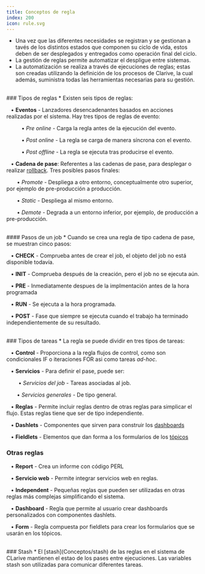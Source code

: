 ```yaml
---
title: Conceptos de regla
index: 200
icon: rule.svg
---
```

* Una vez que las diferentes necesidades se registran y se gestionan a tavés de los distintos estados que componen su ciclo de vida, estos deben de ser desplegados y entregados como operación final del ciclo. 
* La gestión de reglas permite automatizar el despligue entre sistemas.
* La automatización se realiza a través de ejecuciones de reglas; estas son creadas utilizando la definición de los procesos de Clarive, la cual además, suministra todas las herramientas necesarias para su gestión. 


  
<br /> 
### Tipos de reglas
* Existen seis tipos de reglas: <br />

&nbsp; &nbsp;• **Eventos** - Lanzadores desencadenantes basados en acciones realizadas por el sistema. Hay tres tipos de reglas de evento: <br />

&nbsp; &nbsp;&nbsp; &nbsp;&nbsp; &nbsp; • *Pre online* - Carga la regla antes de la ejecución del evento. <br />

&nbsp; &nbsp;&nbsp; &nbsp;&nbsp; &nbsp; • *Post online* - La regla se carga de manera síncrona con el evento. <br />

&nbsp; &nbsp;&nbsp; &nbsp;&nbsp; &nbsp; • *Post offline* - La regla se ejecuta tras producirse el evento. <br />


&nbsp; &nbsp;• **Cadena de pase**: Referentes a las cadenas de pase, para desplegar o realizar [rollback](Conceptos/rollback). Tres posibles pasos finales: <br />
    
&nbsp; &nbsp;&nbsp; &nbsp; • *Promote* - Despliega a otro entorno, conceptualmente otro superior, por ejemplo de pre-producción a producción. <br />
    
&nbsp; &nbsp;&nbsp; &nbsp; • *Static* - Despliega al mismo entorno.
    
&nbsp; &nbsp;&nbsp; &nbsp; • *Demote* - Degrada a un entorno inferior, por ejemplo, de producción a pre-producción.

<br />
#### Pasos de un job
* Cuando se crea una regla de tipo cadena de pase, se muestran cinco pasos: <br />

&nbsp; &nbsp;• **CHECK** - Comprueba antes de crear el job, el objeto del job no está disponible todavía. <br />

&nbsp; &nbsp;• **INIT** - Comprueba después de la creación, pero el job no se ejecuta aún. <br />

&nbsp; &nbsp;• **PRE** - Inmediatamente despues de la implmentación antes de la hora programada <br />

&nbsp; &nbsp;• **RUN** - Se ejecuta a la hora programada. <br />

&nbsp; &nbsp;• **POST** - Fase que siempre se ejecuta cuando el trabajo ha terminado independientemente de su resultado.

<br />
### Tipos de tareas
* La regla se puede dividir en tres tipos de tareas: <br />


&nbsp; &nbsp;• **Control** - Proporciona a la regla flujos de control, como son condicionales IF o iteraciones FOR asi como tareas *ad-hoc*. <br />

&nbsp; &nbsp;• **Servicios** - Para definir el pase, puede ser: <br />
      
&nbsp; &nbsp;&nbsp;&nbsp; &nbsp; • *Servicios del job* - Tareas asociadas al job. <br />
      
&nbsp; &nbsp;&nbsp;&nbsp;&nbsp; • *Servicios generales* - De tipo general. <br />

&nbsp; &nbsp;• **Reglas** - Permite incluir reglas dentro de otras reglas para simplicar el flujo. Estas reglas tiene que ser de tipo independiente.

&nbsp; &nbsp;• **Dashlets** - Componentes que sirven para construir los [dashboards](Conceptos/dashboards) 

&nbsp; &nbsp;• **Fieldlets** - Elementos que dan forma a los formularios de los [tópicos](Conceptos/topic) 


### Otras reglas


&nbsp; &nbsp;• **Report** - Crea un informe con código PERL<br />

&nbsp; &nbsp;• **Servicio web** - Permite integrar servicios web en reglas. <br />

&nbsp; &nbsp;• **Independent** - Pequeñas reglas que pueden ser utilizadas en otras reglas más complejas simplificando el sistema. <br />

&nbsp; &nbsp;• **Dashboard** - Regla que permite al usuario crear dashboards personalizados con componentes dashlets. <br />

&nbsp; &nbsp;• **Form** - Regla compuesta por fieldlets para crear los formularios que se usarán en los tópicos. <br />


<br />
### Stash
*  El [stash](Conceptos/stash) de las reglas en el sistema de CLarive mantienen el estao de los pases entre ejecuciones. Las variables stash son utilizadas para comunicar diferentes tareas.